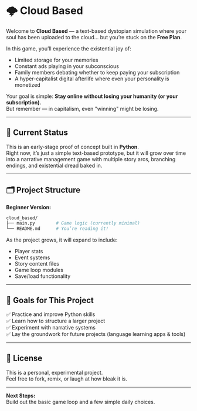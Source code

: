 # 🌩️ Cloud Based

Welcome to **Cloud Based** — a text-based dystopian simulation where your soul has been uploaded to the cloud… but you’re stuck on the **Free Plan**.

In this game, you’ll experience the existential joy of:

- Limited storage for your memories
- Constant ads playing in your subconscious
- Family members debating whether to keep paying your subscription
- A hyper-capitalist digital afterlife where even your personality is monetized

Your goal is simple:
**Stay online without losing your humanity (or your subscription).**  
But remember — in capitalism, even "winning" might be losing.

---

## 🚀 Current Status

This is an early-stage proof of concept built in **Python**.  
Right now, it’s just a simple text-based prototype, but it will grow over time into a narrative management game with multiple story arcs, branching endings, and existential dread baked in.

---

## 🗂️ Project Structure

**Beginner Version:**

```bash
cloud_based/
├── main.py        # Game logic (currently minimal)
└── README.md      # You’re reading it!
```

As the project grows, it will expand to include:

- Player stats
- Event systems
- Story content files
- Game loop modules
- Save/load functionality

---

## 🎯 Goals for This Project

✅ Practice and improve Python skills  
✅ Learn how to structure a larger project  
✅ Experiment with narrative systems  
✅ Lay the groundwork for future projects (language learning apps & tools)

---

## 📜 License

This is a personal, experimental project.  
Feel free to fork, remix, or laugh at how bleak it is.

---

**Next Steps:**  
Build out the basic game loop and a few simple daily choices.
